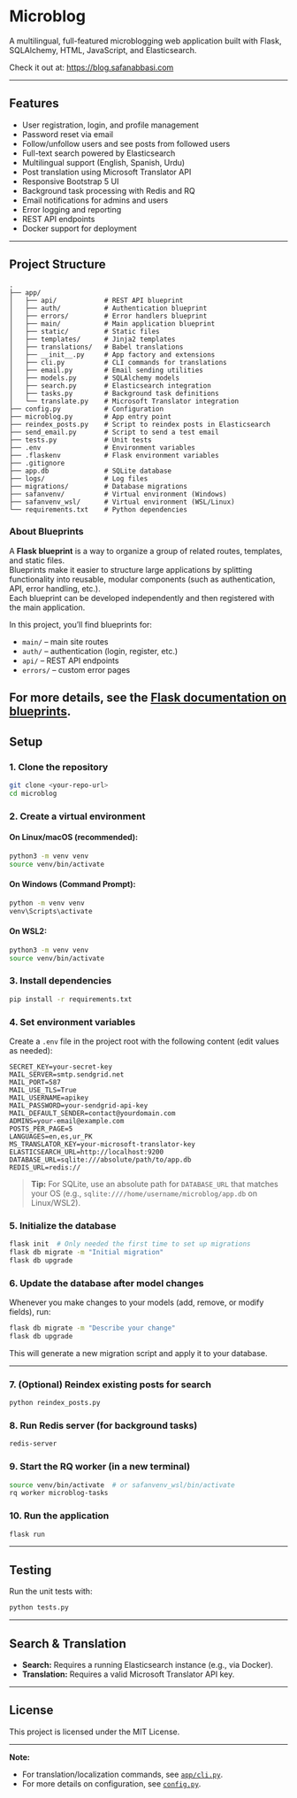 # Microblog

A multilingual, full-featured microblogging web application built with Flask, SQLAlchemy, HTML, JavaScript, and Elasticsearch.

Check it out at: https://blog.safanabbasi.com

---

## Features

- User registration, login, and profile management
- Password reset via email
- Follow/unfollow users and see posts from followed users
- Full-text search powered by Elasticsearch
- Multilingual support (English, Spanish, Urdu)
- Post translation using Microsoft Translator API
- Responsive Bootstrap 5 UI
- Background task processing with Redis and RQ
- Email notifications for admins and users
- Error logging and reporting
- REST API endpoints
- Docker support for deployment

---

## Project Structure

```
.
├── app/
│   ├── api/            # REST API blueprint
│   ├── auth/           # Authentication blueprint
│   ├── errors/         # Error handlers blueprint
│   ├── main/           # Main application blueprint
│   ├── static/         # Static files
│   ├── templates/      # Jinja2 templates
│   ├── translations/   # Babel translations
│   ├── __init__.py     # App factory and extensions
│   ├── cli.py          # CLI commands for translations
│   ├── email.py        # Email sending utilities
│   ├── models.py       # SQLAlchemy models
│   ├── search.py       # Elasticsearch integration
│   ├── tasks.py        # Background task definitions
│   └── translate.py    # Microsoft Translator integration
├── config.py           # Configuration
├── microblog.py        # App entry point
├── reindex_posts.py    # Script to reindex posts in Elasticsearch
├── send_email.py       # Script to send a test email
├── tests.py            # Unit tests
├── .env                # Environment variables
├── .flaskenv           # Flask environment variables
├── .gitignore
├── app.db              # SQLite database
├── logs/               # Log files
├── migrations/         # Database migrations
├── safanvenv/          # Virtual environment (Windows)
├── safanvenv_wsl/      # Virtual environment (WSL/Linux)
└── requirements.txt    # Python dependencies
```

### About Blueprints

A **Flask blueprint** is a way to organize a group of related routes, templates, and static files.  
Blueprints make it easier to structure large applications by splitting functionality into reusable, modular components (such as authentication, API, error handling, etc.).  
Each blueprint can be developed independently and then registered with the main application.

In this project, you’ll find blueprints for:
- `main/` – main site routes
- `auth/` – authentication (login, register, etc.)
- `api/` – REST API endpoints
- `errors/` – custom error pages

For more details, see the [Flask documentation on blueprints](https://flask.palletsprojects.com/en/latest/blueprints/).
---

## Setup

### 1. Clone the repository

```sh
git clone <your-repo-url>
cd microblog
```

### 2. Create a virtual environment

#### **On Linux/macOS (recommended):**
```sh
python3 -m venv venv
source venv/bin/activate
```

#### **On Windows (Command Prompt):**
```sh
python -m venv venv
venv\Scripts\activate
```

#### **On WSL2:**
```sh
python3 -m venv venv
source venv/bin/activate
```

### 3. Install dependencies

```sh
pip install -r requirements.txt
```

### 4. Set environment variables

Create a `.env` file in the project root with the following content (edit values as needed):

```
SECRET_KEY=your-secret-key
MAIL_SERVER=smtp.sendgrid.net
MAIL_PORT=587
MAIL_USE_TLS=True
MAIL_USERNAME=apikey
MAIL_PASSWORD=your-sendgrid-api-key
MAIL_DEFAULT_SENDER=contact@yourdomain.com
ADMINS=your-email@example.com
POSTS_PER_PAGE=5
LANGUAGES=en,es,ur_PK
MS_TRANSLATOR_KEY=your-microsoft-translator-key
ELASTICSEARCH_URL=http://localhost:9200
DATABASE_URL=sqlite:///absolute/path/to/app.db
REDIS_URL=redis://
```

> **Tip:** For SQLite, use an absolute path for `DATABASE_URL` that matches your OS (e.g., `sqlite:////home/username/microblog/app.db` on Linux/WSL2).

### 5. Initialize the database

```sh
flask init  # Only needed the first time to set up migrations
flask db migrate -m "Initial migration"
flask db upgrade
```

### 6. Update the database after model changes

Whenever you make changes to your models (add, remove, or modify fields), run:

```sh
flask db migrate -m "Describe your change"
flask db upgrade
```

This will generate a new migration script and apply it to your database.

---

### 7. (Optional) Reindex existing posts for search

```sh
python reindex_posts.py
```

### 8. Run Redis server (for background tasks)

```sh
redis-server
```

### 9. Start the RQ worker (in a new terminal)

```sh
source venv/bin/activate  # or safanvenv_wsl/bin/activate
rq worker microblog-tasks
```

### 10. Run the application

```sh
flask run
```

---

## Testing

Run the unit tests with:

```sh
python tests.py
```

---

## Search & Translation

- **Search:** Requires a running Elasticsearch instance (e.g., via Docker).
- **Translation:** Requires a valid Microsoft Translator API key.

---

## License

This project is licensed under the MIT License.

---

**Note:**  
- For translation/localization commands, see [`app/cli.py`](app/cli.py).
- For more details on configuration, see [`config.py`](config.py).